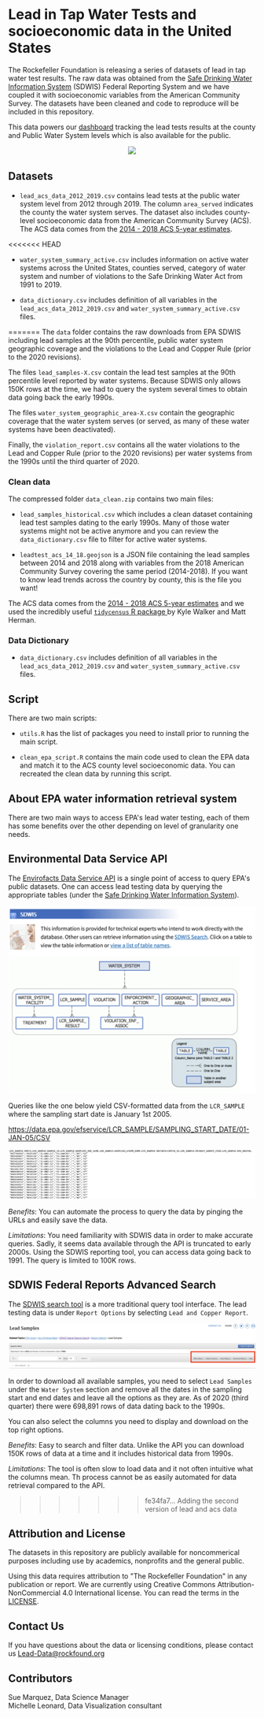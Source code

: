 # Lead in Tap Water Tests and socioeconomic data in the United States

The Rockefeller Foundation is releasing a series of datasets of lead in tap water test results. The raw data was obtained from the [Safe Drinking Water Information System](https://ofmpub.epa.gov/apex/sfdw/f?p=108:35:::::P35_REPORT2:LCR) (SDWIS) Federal Reporting System and we have coupled it with socioeconomic variables from the American Community Survey. The datasets have been cleaned and code to reproduce will be included in this repository.

This data powers our [dashboard](https://public.tableau.com/profile/rf.data#!/vizhome/IllustrativeLeadDashExtracted/DataWithThumbnail) tracking the lead tests results at the county and Public Water System levels which is also available for the public.

<p align="center">
  <img src="https://github.com/datasciencerf/lead_water_acs_data/blob/main/lead_dashboard.gif" />
</p>

## Datasets

- `lead_acs_data_2012_2019.csv` contains lead tests at the public water system level from 2012 through 2019. The column `area_served` indicates the county the water system serves. The dataset also includes county-level socioeconomic data from the American Community Survey (ACS). The ACS data comes from the [2014 - 2018 ACS 5-year estimates](https://www.census.gov/programs-surveys/acs/technical-documentation/table-and-geography-changes/2018/5-year.html).  

<<<<<<< HEAD
- `water_system_summary_active.csv` includes information on active water systems across the United States, counties served, category of water system and number of violations to the Safe Drinking Water Act from 1991 to 2019.

- `data_dictionary.csv` includes definition of all variables in the `lead_acs_data_2012_2019.csv` and `water_system_summary_active.csv` files.

=======
The `data` folder contains the raw downloads from EPA SDWIS including lead samples at the 90th percentile, public water system geographic coverage and the violations to the Lead and Copper Rule (prior to the 2020 revisions).

The files `lead_samples-X.csv` contain the lead test samples at the 90th percentile level reported by water systems. Because SDWIS only allows 150K rows at the time, we had to query the system several times to obtain data going back the early 1990s.

The files `water_system_geographic_area-X.csv` contain the geographic coverage that the water system serves (or served, as many of these water systems have been deactivated).

Finally, the `violation_report.csv` contains all the water violations to the Lead and Copper Rule (prior to the 2020 revisions) per water systems from the 1990s until the third quarter of 2020.

### Clean data

The compressed folder `data_clean.zip` contains two main files:

- `lead_samples_historical.csv` which includes a clean dataset containing lead test samples dating to the early 1990s. Many of those water systems might not be active anymore and you can review the `data_dictionary.csv` file to filter for active water systems.

- `leadtest_acs_14_18.geojson` is a JSON file containing the lead samples between 2014 and 2018 along with variables from the 2018 American Community Survey covering the same period (2014-2018). If you want to know lead trends across the country by county, this is the file you want!

The ACS data comes from the [2014 - 2018 ACS 5-year estimates](https://www.census.gov/programs-surveys/acs/technical-documentation/table-and-geography-changes/2018/5-year.html) and we used the incredibly useful [`tidycensus` R package ](https://walker-data.com/tidycensus/) by Kyle Walker and Matt Herman.

### Data Dictionary

- `data_dictionary.csv` includes definition of all variables in the `lead_acs_data_2012_2019.csv` and `water_system_summary_active.csv` files.

## Script

There are two main scripts:

- `utils.R` has the list of packages you need to install prior to running the main script.

- `clean_epa_script.R` contains the main code used to clean the EPA data and match it to the ACS county level socioeconomic data. You can recreated the clean data by running this script.

## About EPA water information retrieval system

There are two main ways to access EPA's lead water testing, each of them has some benefits over the other depending on level of granularity one needs.

## Environmental Data Service API

The [Envirofacts Data Service API](https://www.epa.gov/enviro/envirofacts-data-service-api) is a single point of access to query EPA's public datasets. One can access lead testing data by querying the appropriate tables (under the [Safe Drinking Water Information System](https://www.epa.gov/enviro/sdwis-model)).

![](images/sdwis_model.png)

Queries like the one below yield CSV-formatted data from the `LCR_SAMPLE` where the sampling start date is January 1st 2005.

https://data.epa.gov/efservice/LCR_SAMPLE/SAMPLING_START_DATE/01-JAN-05/CSV

![](images/query_result.png)

*Benefits*: You can automate the process to query the data by pinging the URLs and easily save the data.

*Limitations*: You need familiarity with SDWIS data in order to make accurate queries. Sadly, it seems data available through the API is truncated to early 2000s. Using the SDWIS reporting tool, you can access data going back to 1991. The query is limited to 100K rows.

## SDWIS Federal Reports Advanced Search

The [SDWIS search tool](https://ofmpub.epa.gov/apex/sfdw/f?p=108:35:::::P35_REPORT2:LCR) is a more traditional query tool interface. The lead testing data is under `Report Options` by selecting `Lead and Copper Report`.

![](images/sdwis_filter_options.png)

In order to download all available samples, you need to select `Lead Samples` under the `Water System` section and remove all the dates in the sampling start and end dates and leave all the options as they are. As of 2020 (third quarter) there were 698,891 rows of data dating back to the 1990s.

You can also select the columns you need to display and download on the top right options.

<INSERT IMAGE>

*Benefits*: Easy to search and filter data. Unlike the API you can download 150K rows of data at a time and it includes historical data from 1990s.

*Limitations*: The tool is often slow to load data and it not often intuitive what the columns mean. Th process cannot be as easily automated for data retrieval compared to the API.


>>>>>>> fe34fa7... Adding the second version of lead and acs data
## Attribution and License

The datasets in this repository are publicly available for noncommerical purposes including use by academics, nonprofits and the general public.

Using this data requires attribution to "The Rockefeller Foundation" in any publication or report. We are currently using Creative Commons Attribution-NonCommercial 4.0 International license. You can read the terms in the [LICENSE](https://github.com/datasciencerf/lead_water_acs_data/blob/main/LICENSE).


## Contact Us

If you have questions about the data or licensing conditions, please contact us Lead-Data@rockfound.org

## Contributors

Sue Marquez, Data Science Manager\
Michelle Leonard, Data Visualization consultant
